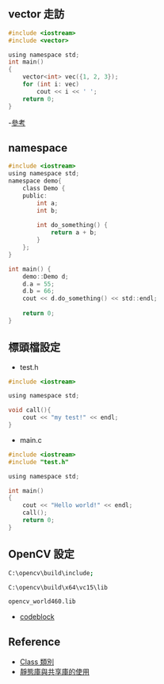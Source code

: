 
## vector 走訪
```c
#include <iostream>
#include <vector>

using namespace std;
int main()
{
    vector<int> vec({1, 2, 3});
    for (int i: vec)
        cout << i << ' ';
    return 0;
}
```

-[參考](https://shengyu7697.github.io/std-vector/)

## namespace 

```c
#include <iostream>
using namespace std;
namespace demo{
    class Demo {
    public:
        int a;
        int b;
        
        int do_something() {
            return a + b;
        }
    };
}

int main() {
    demo::Demo d;
    d.a = 55;
    d.b = 66;
    cout << d.do_something() << std::endl;
    
    return 0;
}
```

## 標頭檔設定
- test.h
```c
#include <iostream>

using namespace std;

void call(){
    cout << "my test!" << endl;
}
```

- main.c
```c
#include <iostream>
#include "test.h"

using namespace std;

int main()
{
    cout << "Hello world!" << endl;
    call();
    return 0;
}
```

## OpenCV 設定
```sh
C:\opencv\build\include;

C:\opencv\build\x64\vc15\lib

opencv_world460.lib
```

- [codeblock](https://www.796t.com/content/1550641530.html)



## Reference
- [Class 類別](https://hackmd.io/@Mes/MinerT_Class#Class-Declaration-%E8%88%87-Class-Definition)
- [靜態庫與共享庫的使用](https://jasonblog.github.io/note/linked_and_loader/linux_jing_tai_ku_yu_gong_xiang_ku_de_shi_yong.html)